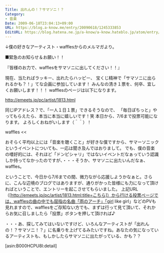 ```yaml
---
Title: 出れんの！？サマソニ！？
Category:
- 音楽
Date: 2009-06-18T23:04:13+09:00
URL: https://blog.a-know.me/entry/20090618/1245333853
EditURL: https://blog.hatena.ne.jp/a-know/a-know.hateblo.jp/atom/entry/12921228815727980032
---
```


↓僕の好きなアーティスト・wafflesからのメルマガより。


>>
■緊急のお知らせ＆お願い！！

『皆様のお力で、wafflesをサマソニに出してください！！』

現在、当たればラッキー、出れたらハッピー、
宝くじ精神で「サマソニに出られるかも？！」てな企画に参加しています！
みんなの清き１票を、何卒、宜しくお願いします！！！
wafflesのページは以下になります。

http://emeets.jp/pc/artist/1813.html

同じIPアドレス？で、「一人１日１票」できるそうなので、
「毎日ぽちっと」やってもらえたら、本当に本当に嬉しいです！笑
本日から、7/6まで投票可能になります。
よろしくおねがいします（＾＾）！

waffles
<<


おそらく平均以上には「音楽を聴くこと」が好きな僕ですから、サマーソニックというイベントについても、一応は聞き及んではおりまして。
でも、僕の音楽の嗜好的には、それほど「ドンピシャリ」ではないイベントだなぁっていう認識しか持ってなかったのですが、・・・そうか、サマソニに出たいんだなぁ、waffles。

ということで、今日から7/6までの間、微力ながら応援しようかなぁと。さらに、こんな辺境のブログではありますが、通りがかった皆様にも力になって頂ければということで、エントリーを起こさせてもらいました。
上記URL（[http://emeets.jp/pc/artist/1813.html:title=こちら]）から行ける投票ページでは、wafflesの曲の中でも屈指の名曲「雨のアーチ」「girl like girl」などのPVも見れますので、wafflesをご存知ない方でも、まずは行って見て頂いて、それからお気に召しましたら「投票」ボタンを押して頂ければ♪


・・・あ、探してみてはいないですけど、いろんなアーティストが「出れんの！？サマソニ！？」に名乗りを上げてるみたいですね。あなたの気になっているアーティストも、もしかしたらサマソニに出たがっている、かも？？

[asin:B000HCPU8I:detail]


<script src="https://moshi-moshi.moshimo.works/moshimoshi/a_know_blog/20090618-1245333853?title=%E5%87%BA%E3%82%8C%E3%82%93%E3%81%AE%EF%BC%81%EF%BC%9F%E3%82%B5%E3%83%9E%E3%82%BD%E3%83%8B%EF%BC%81%EF%BC%9F"></script>
